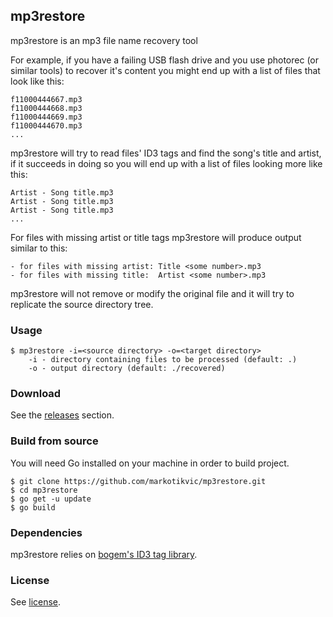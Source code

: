 ## mp3restore
mp3restore is an mp3 file name recovery tool

For example, if you have a failing USB flash drive and you use photorec (or similar tools)
to recover it's content you might end up with a list of files that look like this:

	f11000444667.mp3
	f11000444668.mp3
	f11000444669.mp3
	f11000444670.mp3
	...

mp3restore will try to read files' ID3 tags and find the song's title and artist, if it succeeds in
doing so you will end up with a list of files looking more like this:

	Artist - Song title.mp3
	Artist - Song title.mp3
	Artist - Song title.mp3
	...

For files with missing artist or title tags mp3restore will produce output similar to this:

	- for files with missing artist: Title <some number>.mp3
	- for files with missing title:  Artist <some number>.mp3

mp3restore will not remove or modify the original file and it will try to replicate the
source directory tree.

### Usage
	$ mp3restore -i=<source directory> -o=<target directory>
		-i - directory containing files to be processed (default: .)
		-o - output directory (default: ./recovered)

### Download
See the [releases](https://github.com/markotikvic/mp3restore/releases) section.

### Build from source
You will need Go installed on your machine in order to build project.  

	$ git clone https://github.com/markotikvic/mp3restore.git
	$ cd mp3restore
	$ go get -u update
	$ go build

### Dependencies
mp3restore relies on [bogem's ID3 tag library](https://github.com/bogem/id3v2).

### License
See [license](LICENSE).
